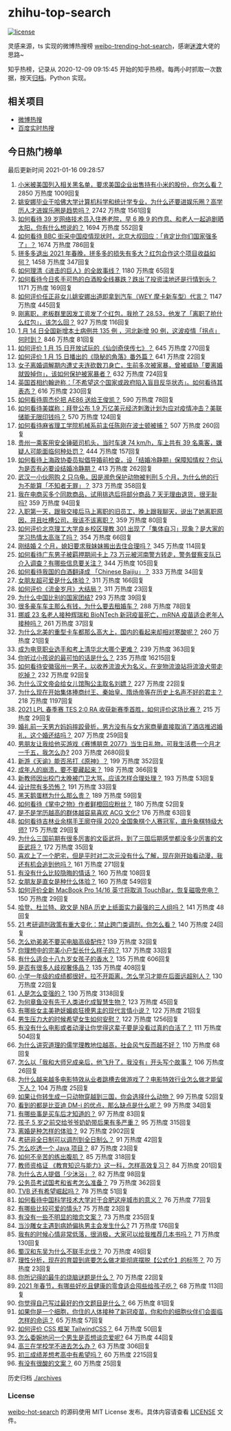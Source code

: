# zhihu-top-search

[![license](https://img.shields.io/github/license/Arrackisarookie/zhihu-top-search)](https://github.com/Arrackisarookie/zhihu-top-search/blob/master/LICENSE)

灵感来源，ts 实现的微博热搜榜 [weibo-trending-hot-search](https://github.com/justjavac/weibo-trending-hot-search)，感谢[迷渡](https://github.com/justjavac)大佬的思路~

知乎热榜，记录从 2020-12-09 09:15:45 开始的知乎热榜。每两小时抓取一次数据，按天[归档](./archives)。Python 实现。

## 相关项目
+ [微博热搜](https://github.com/Arrackisarookie/weibo-hot-search)
+ [百度实时热搜](https://github.com/Arrackisarookie/baidu-hot-search)

## 今日热门榜单

<!-- Rank Begin -->

最后更新时间 2021-01-16 09:28:57

1. [小米被美国列入相关黑名单，要求美国企业出售持有小米的股份，你怎么看？](https://www.zhihu.com/question/439439954) 2850 万热度 1009回复
1. [姚安娜毕业于哈佛大学计算机科学和统计学专业，为什么还要进娱乐圈？高学历人才进娱乐圈是趋势吗？](https://www.zhihu.com/question/439314149) 2742 万热度 1561回复
1. [如何看待 39 岁网络技术员入住养老院，早 6 晚 9 的作息、和老人一起追剧晒太阳，你有什么想说的？](https://www.zhihu.com/question/439397557) 1694 万热度 552回复
1. [如何看待 BBC 街采中国疫情现状时，北京大叔回应：「肯定比你们国家强多了」？](https://www.zhihu.com/question/438984904) 1674 万热度 786回复
1. [拼多多退出 2021 年春晚，拼多多的损失有多大？红包合作这个项目收益如何？](https://www.zhihu.com/question/439503211) 1458 万热度 347回复
1. [如何理清《进击的巨人》的全故事线？](https://www.zhihu.com/question/58237145) 1180 万热度 65回复
1. [如何看待今日炙手可热的白酒股全线暴跌？跌出了投资洼地还是行情到头？](https://www.zhihu.com/question/439358747) 1171 万热度 169回复
1. [如何评价任正非女儿姚安娜出道即拿到汽车（WEY 摩卡新车型）代言？](https://www.zhihu.com/question/439469111) 1147 万热度 445回复
1. [刚离职，老板群里因发工资发了个红包，我抢了 28.53，他发了「离职了抢什么红包」，该怎么回？](https://www.zhihu.com/question/406777225) 927 万热度 116回复
1. [1 月 14 日全国新增本土病例共 135 例 ，河北新增 90 例，这波疫情「拐点」何时到？](https://www.zhihu.com/question/439442565) 846 万热度 81回复
1. [如何评价 1 月 15 日开放试玩的《仙剑奇侠传七》？](https://www.zhihu.com/question/439476940) 645 万热度 270回复
1. [如何评价 1 月 15 日播出的《隐秘的角落》番外篇？](https://www.zhihu.com/question/439536977) 641 万热度 22回复
1. [女子离婚调解期内遭丈夫连砍数刀身亡，生前多次被家暴，曾被威胁「要离婚就毁掉你」，该如何保护被家暴者？](https://www.zhihu.com/question/439418990) 632 万热度 724回复
1. [英国首相约翰逊称：「不希望这个国家或政府陷入盲目反华状态」。如何看待其表态？](https://www.zhihu.com/question/439364483) 616 万热度 230回复
1. [如何看待周杰伦把 AE86 送给王俊凯？](https://www.zhihu.com/question/439424356) 590 万热度 78回复
1. [如何看待美媒称：拜登公布 1.9 万亿美元经济刺激计划为应对疫情冲击？美联储能无限印钱吗？](https://www.zhihu.com/question/439472082) 570 万热度 124回复
1. [如何看待麻省理工学院机械系前主任陈刚在波士顿被捕？](https://www.zhihu.com/question/439451761) 507 万热度 260回复
1. [贵州一乘客用安全锤砸司机头，当时车速 74 km/h，车上共有 39 名乘客，嫌疑人可能面临何种处罚？](https://www.zhihu.com/question/439169661) 444 万热度 157回复
1. [如何看待上海政协委员拟倡导婚前检查，设「结婚冷静期」保障知情权？你认为是否有必要设结婚冷静期？](https://www.zhihu.com/question/439421476) 413 万热度 262回复
1. [武汉一小伙网购 2 只乌龟，因是濒危保护动物被判刑 5 个月，为什么他的行为不能算「不知者无罪」？](https://www.zhihu.com/question/439263149) 373 万热度 358回复
1. [我在电商买多个同款商品，试用挑选后将部分商品 7 天无理由退货，很无耻吗?](https://www.zhihu.com/question/359744260) 359 万热度 94回复
1. [入职第一天，跟我交接后马上离职的旧员工，晚上跟我聊天，说出了她离职原因，并且吐槽公司，我该不该离职？](https://www.zhihu.com/question/431710967) 359 万热度 80回复
1. [如何评价北京理工大学良乡校区理教 301 出现了「集体自习」现象？是大家的学习热情太高涨了吗？](https://www.zhihu.com/question/437831315) 354 万热度 66回复
1. [刚结婚 2 个月，媳妇要求我妹妹搬出去住合理吗？](https://www.zhihu.com/question/439415539) 345 万热度 114回复
1. [如何看待广东男子被羁押期间卡上 73 万元被河南警方转走，警务督察支队已介入调查？有哪些信息要关注？](https://www.zhihu.com/question/439510527) 344 万热度 105回复
1. [如何看待我国的白酒翻译成 「Chinese Baijiu」？](https://www.zhihu.com/question/439299618) 333 万热度 34回复
1. [女朋友超可爱是什么体验？](https://www.zhihu.com/question/264334522) 311 万热度 166回复
1. [如何评价《流金岁月》大结局？](https://www.zhihu.com/question/439537735) 311 万热度 23回复
1. [为什么中国比别的国家团结?](https://www.zhihu.com/question/385179186) 293 万热度 39回复
1. [很多豪车车主那么有钱，为什么要去租婚车？](https://www.zhihu.com/question/63011130) 288 万热度 78回复
1. [挪威 23 名老人接种辉瑞和 BioNTech 新冠疫苗死亡，mRNA 疫苗适合老年人接种吗？](https://www.zhihu.com/question/439452016) 261 万热度 37回复
1. [为什么北美的重型卡车都那么高大上，国内的看起来却相对寒酸呢？](https://www.zhihu.com/question/23887781) 260 万热度 21回复
1. [成为电竞职业选手和考上清华北大哪个更难？](https://www.zhihu.com/question/439301709) 239 万热度 363回复
1. [你听过小孩说的最可怕的话是什么？](https://www.zhihu.com/question/268009004) 235 万热度 16215回复
1. [如何看待安徽宿州一男子，以收养流浪犬为名义，在宠物流浪站将流浪犬带走吃掉？](https://www.zhihu.com/question/438972197) 232 万热度 92回复
1. [为什么汉文帝会给女儿馆陶公主取名刘嫖？](https://www.zhihu.com/question/24802808) 227 万热度 22回复
1. [为什么现在开始集体捧商纣王、秦始皇、隋炀帝等在历史上名声不好的君主？](https://www.zhihu.com/question/63848511) 218 万热度 1197回复
1. [2021 LPL 春季赛 TES 2:0 RA 收获新赛季首胜，如何评价这场比赛？](https://www.zhihu.com/question/439531280) 215 万热度 29回复
1. [婚礼前一天男方妈妈摔跤骨折，男方没有与女方家商量直接取消了酒店推迟婚礼，这个婚还结吗？](https://www.zhihu.com/question/438777202) 207 万热度 259回复
1. [男朋友让我给他买游戏《赛博朋克 2077》当生日礼物，可我生活费一个月才一千五，我怎么办?](https://www.zhihu.com/question/434776782) 203 万热度 2680回复
1. [新游《天谕》能否吊打《原神》？](https://www.zhihu.com/question/438349307) 199 万热度 352回复
1. [成年人的崩溃，要不要藏起来？](https://www.zhihu.com/question/439393760) 198 万热度 366回复
1. [新教师因出校门太晚被门卫大骂，应该怎样合理处理？](https://www.zhihu.com/question/437746865) 193 万热度 53回复
1. [设计院有多恐怖？](https://www.zhihu.com/question/434483497) 191 万热度 33回复
1. [黑天鹅蛋糕为什么那么贵？](https://www.zhihu.com/question/22916879) 189 万热度 59回复
1. [如何看待《掌中之物》作者鲜橙回应粉丝？](https://www.zhihu.com/question/439331472) 180 万热度 52回复
1. [是不是学历越高的群体越容易喜欢 ACG 文化?](https://www.zhihu.com/question/438677613) 176 万热度 63回复
1. [如何看待吉林业余棋手王廓夺得 2020 全国象棋个人赛冠军，直升象棋特级大师?](https://www.zhihu.com/question/439468137) 175 万热度 29回复
1. [为什么三国前期有很多厉害的文臣武将，到了三国后期感觉都没多少厉害的文臣武将？](https://www.zhihu.com/question/438772174) 172 万热度 35回复
1. [喜欢上了一个肥宅，但是平时对二次元没有什么了解，现在刚开始看动漫，我还有机会追到他吗？](https://www.zhihu.com/question/439142520) 161 万热度 271回复
1. [有没有什么比较隐晦的情话？](https://www.zhihu.com/question/423230600) 160 万热度 108回复
1. [女朋友是直女是种什么体验？](https://www.zhihu.com/question/280926181) 160 万热度 549回复
1. [如何评价全新 MacBook Pro 14/16 英寸将取消 TouchBar，恢复磁吸充电？](https://www.zhihu.com/question/439488582) 150 万热度 29回复
1. [哈登、杜兰特、欧文是 NBA 历史上纸面实力最强的三人组吗？](https://www.zhihu.com/question/439317198) 141 万热度 48回复
1. [21 考研调剂政策有重大变化：禁止跨门类调剂，你怎么看？](https://www.zhihu.com/question/438836613) 140 万热度 24回复
1. [怎么劝弟弟不要买电脑高级配件?](https://www.zhihu.com/question/438848560) 139 万热度 32回复
1. [你理想中的完美小户型长什么样子的？](https://www.zhihu.com/question/308860964) 137 万热度 33回复
1. [有什么适合十八九岁女孩子的香水？](https://www.zhihu.com/question/306994867) 135 万热度 606回复
1. [是否有很多人歧视奢侈品？](https://www.zhihu.com/question/22696422) 135 万热度 408回复
1. [小学一年级的成绩都很好，拉不开距离，怎么学习才能在后面远超别人？](https://www.zhihu.com/question/439054680) 130 万热度 22回复
1. [人是怎么变强的？](https://www.zhihu.com/question/267653585) 130 万热度 3138回复
1. [为何章鱼没有先于人类进化成智慧生物？](https://www.zhihu.com/question/413267016) 123 万热度 45回复
1. [有哪些女主美艳妩媚疯狂撩男主的现代言情小说？](https://www.zhihu.com/question/396553424) 122 万热度 21回复
1. [男生压力大的时候希望女生如何安慰？](https://www.zhihu.com/question/50738908) 122 万热度 1256回复
1. [有没有什么电影或者动漫让你觉得这辈子要是没看过真的白活了？](https://www.zhihu.com/question/431551442) 111 万热度 504回复
1. [为什么讲究道理的儒学理教地位越高，社会风气反而越不好？](https://www.zhihu.com/question/438800479) 110 万热度 68回复
1. [怎么以「我和大师兄成亲后，他飞升了，我没有」开头写个故事？](https://www.zhihu.com/question/438902276) 106 万热度 26回复
1. [为什么越来越多电影特效从业者跳槽去做游戏了？电影特效行业怎么做才能留下人？](https://www.zhihu.com/question/439433574) 104 万热度 25回复
1. [如果让你转生成一只动物穿越到三国，你会选择什么动物？](https://www.zhihu.com/question/437005173) 99 万热度 52回复
1. [看到的都是比亚迪 DM-i 的优点，那么缺点是什么呢？](https://www.zhihu.com/question/439124606) 99 万热度 34回复
1. [有哪些事是买车后才知道的？](https://www.zhihu.com/question/434496409) 97 万热度 83回复
1. [孩子 5 岁之前交给爷爷奶奶带后果有多严重？](https://www.zhihu.com/question/33047684) 95 万热度 315回复
1. [离婚是种怎样的体验？](https://www.zhihu.com/question/25475502) 92 万热度 2902回复
1. [考研非全日制可以调剂到全日制么？](https://www.zhihu.com/question/394232099) 91 万热度 42回复
1. [怎么吃透一个 Java 项目？](https://www.zhihu.com/question/422346147) 87 万热度 23回复
1. [如何不辛苦的练出腹肌？](https://www.zhihu.com/question/357598718) 85 万热度 318回复
1. [教师资格证 《教育知识与能力》这一科，怎样高效复习？](https://www.zhihu.com/question/36623714) 84 万热度 201回复
1. [为什么古人提倡「少沐浴」？](https://www.zhihu.com/question/41939738) 82 万热度 98回复
1. [公务员考试国考和省考怎么准备？](https://www.zhihu.com/question/297357354) 79 万热度 362回复
1. [TVB 还有希望崛起吗？](https://www.zhihu.com/question/435286070) 78 万热度 51回复
1. [如何看待中国科学技术大学对于合肥这座城市的意义？](https://www.zhihu.com/question/439183503) 76 万热度 77回复
1. [有哪些比较可爱的情头?](https://www.zhihu.com/question/429830642) 75 万热度 23回复
1. [有没有一些不明显的暗恋文案？](https://www.zhihu.com/question/426250514) 73 万热度 235回复
1. [当沙雕女主遇到病娇偏执男主会发生什么?](https://www.zhihu.com/question/360315679) 71 万热度 176回复
1. [我有的时候心情非常低落，很消极，大家可以给我推荐几本书吗？](https://www.zhihu.com/question/433753118) 71 万热度 130回复
1. [蜀汉和东吴为什么不联手北伐？](https://www.zhihu.com/question/436778387) 70 万热度 49回复
1. [理性分析，现在的育碧到底要怎么做才能彻底摆脱【公式化】的标签？](https://www.zhihu.com/question/439264284) 70 万热度 23回复
1. [你所记得的最牛的烧脑谜题是什么？](https://www.zhihu.com/question/36789109) 70 万热度 22回复
1. [2021 年春节，有哪些好吃且健康的零食适合囤些给孩子吃？](https://www.zhihu.com/question/437303206) 68 万热度 113回复
1. [你觉得自己写过最好的作文题目是什么？](https://www.zhihu.com/question/354965203) 66 万热度 81回复
1. [如果你是一个细胞，你住的人体接种了新冠疫苗，你和你的细胞伙伴们会面临怎样的命运？](https://www.zhihu.com/question/439485738) 65 万热度 57回复
1. [如何评价 CSS 框架 TailwindCSS？](https://www.zhihu.com/question/337939566) 64 万热度 50回复
1. [怎么委婉地问一个男生是否想谈恋爱呢?](https://www.zhihu.com/question/437434861) 64 万热度 44回复
1. [高三在学校学不进去怎么办？](https://www.zhihu.com/question/436921926) 63 万热度 306回复
1. [初三成绩差想考高中有希望吗？](https://www.zhihu.com/question/434559494) 60 万热度 2215回复
1. [有没有很酸的文案？](https://www.zhihu.com/question/436360298) 60 万热度 25回复
<!-- Rank End -->

历史归档 [./archives](./archives)

### License

[weibo-hot-search](https://github.com/Arrackisarookie/zhihu-top-search) 的源码使用 MIT License 发布。具体内容请查看 [LICENSE](./LICENSE) 文件。

